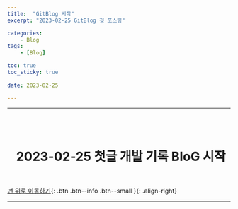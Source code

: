 ```yaml
---
title:  "GitBlog 시작"
excerpt: "2023-02-25 GitBlog 첫 포스팅"

categories:
    - Blog
tags:
    - [Blog]

toc: true
toc_sticky: true
 
date: 2023-02-25

---
```

- - -
<br><br>

#   &nbsp;&nbsp;&nbsp;2023-02-25 첫글 개발 기록 BloG 시작

<br>

[맨 위로 이동하기](#){: .btn .btn--info .btn--small }{: .align-right}
<br>
- - -
